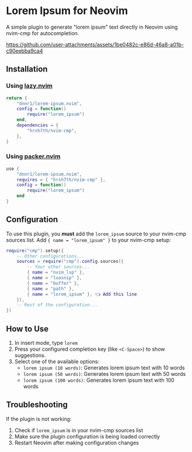 # Lorem Ipsum for Neovim

A simple plugin to generate "lorem ipsum" text directly in Neovim using nvim-cmp for autocompletion.

https://github.com/user-attachments/assets/1be0482c-e86d-46a8-a01b-c90eebba9ca4

## Installation

### Using [lazy.nvim](https://github.com/folke/lazy.nvim)

```lua
return {
    "dnnr1/lorem-ipsum.nvim",
    config = function()
        require("lorem_ipsum")
    end,
    dependencies = {
        "hrsh7th/nvim-cmp",
    },
}
```

### Using [packer.nvim](https://github.com/wbthomason/packer.nvim)

```lua
use {
    "dnnr1/lorem-ipsum.nvim",
    requires = { "hrsh7th/nvim-cmp" },
    config = function()
        require("lorem_ipsum")
    end
}
```

## Configuration

To use this plugin, you **must** add the `lorem_ipsum` source to your nvim-cmp sources list. Add `{ name = "lorem_ipsum" }` to your nvim-cmp setup:

```lua
require("cmp").setup({
    -- Other configurations...
    sources = require("cmp").config.sources({
        -- Your other sources...
        { name = "nvim_lsp" },
        { name = "luasnip" },
        { name = "buffer" },
        { name = "path" },
        { name = "lorem_ipsum" }, 👈 Add this line 
    }),
    -- Rest of the configuration...
})
```

## How to Use

1. In insert mode, type `lorem`
2. Press your configured completion key (like `<C-Space>`) to show suggestions.
3. Select one of the available options:
   - `lorem ipsum (10 words)`: Generates lorem ipsum text with 10 words
   - `lorem ipsum (50 words)`: Generates lorem ipsum text with 50 words
   - `lorem ipsum (100 words)`: Generates lorem ipsum text with 100 words

## Troubleshooting

If the plugin is not working:

1. Check if `lorem_ipsum` is in your nvim-cmp sources list
2. Make sure the plugin configuration is being loaded correctly
3. Restart Neovim after making configuration changes
